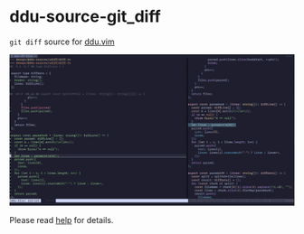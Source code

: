 # ddu-source-git_diff

`git diff` source for [ddu.vim](https://github.com/Shougo/ddu.vim)

![2022-12-10-174306_1896x1034_scrot](https://github.com/kuuote/files/blob/main/ddu-source-git_diff.png?raw=True)

Please read [help](doc/ddu-source-git_diff.txt) for details.
